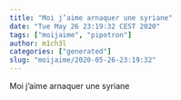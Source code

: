 ```yaml
---
title: "Moi j’aime arnaquer une syriane"
date: "Tue May 26 23:19:32 CEST 2020"
tags: ["moijaime", "pipotron"]
author: m1ch3l
categories: ["generated"]
slug: "moijaime/2020-05-26-23:19:32"
---
```


Moi j’aime arnaquer une syriane

